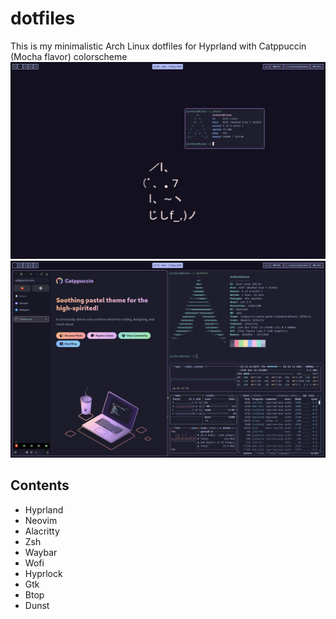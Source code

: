 # dotfiles
This is my minimalistic Arch Linux dotfiles for Hyprland with Catppuccin (Mocha flavor) colorscheme
![](assets/first.png)
![](assets/second.png)

## Contents
- Hyprland
- Neovim
- Alacritty
- Zsh
- Waybar
- Wofi
- Hyprlock
- Gtk
- Btop
- Dunst
